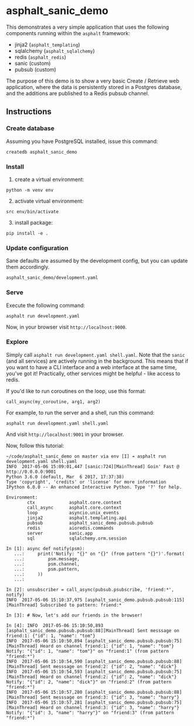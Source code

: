 # asphalt_sanic_demo
This demonstrates a very simple application that uses the following components
running within the `asphalt` framework:
* jinja2 (`asphalt_templating`)
* sqlalchemy (`asphalt_sqlalchemy`)
* redis (`asphalt_redis`)
* sanic (custom)
* pubsub (custom)

The purpose of this demo is to show a very basic Create / Retrieve web
application, where the data is persistently stored in a Postgres database,
and the additions are published to a Redis pubsub channel.

## Instructions

### Create database
Assuming you have PostgreSQL installed, issue this command:
```
createdb asphalt_sanic_demo
```


### Install
1. create a virtual environment:
```
python -m venv env
```

2. activate virtual environment:
```
src env/bin/activate
```

3. install package:
```
pip install -e .
```


### Update configuration
Sane defaults are assumed by the development config, but you can update them
accordingly.
```
asphalt_sanic_demo/development.yaml
```


### Serve
Execute the following command:
```
asphalt run development.yaml
```
Now, in your browser visit `http://localhost:9000`.


### Explore
Simply call `asphalt run development.yaml shell.yaml`. Note that the `sanic`
(and all services) are actively running in the background. This means that if
you want to have a CLI interface and a web interface at the same time, you've
got it! Practically, other services might be helpful - like access to redis.

If you'd like to run coroutines on the loop, use this format:
```
call_async(my_coroutine, arg1, arg2)
```

For example, to run the server and a shell, run this command:
```
asphalt run development.yaml shell.yaml
```
And visit `http://localhost:9001` in your browser.

Now, follow this tutorial:

```
~/code/asphalt_sanic_demo on master via env [I] ➔ asphalt run development.yaml shell.yaml
INFO  2017-05-06 15:09:01,447 [sanic:724][MainThread] Goin' Fast @ http://0.0.0.0:9001
Python 3.6.0 (default, Mar  6 2017, 17:37:38)
Type 'copyright', 'credits' or 'license' for more information
IPython 6.0.0 -- An enhanced Interactive Python. Type '?' for help.

Environment:
        ctx             asphalt.core.context
        call_async      asphalt.core.context
        loop            asyncio.unix_events
        jinja2          asphalt.templating.api
        pubsub          asphalt_sanic_demo.pubsub.pubsub
        redis           aioredis.commands
        server          sanic.app
        sql             sqlalchemy.orm.session

In [1]: async def notify(psm):
   ...:     print('Notify: "{}" on "{}" (from pattern "{}")'.format(
   ...:         psm.message,
   ...:         psm.channel,
   ...:         psm.pattern,
   ...:     ))
   ...:

In [2]: unsubscriber = call_async(pubsub.psubscribe, 'friend:*', notify)
INFO  2017-05-06 15:10:37,975 [asphalt_sanic_demo.pubsub.pubsub:115][MainThread] Subscribed to pattern: friend:*

In [3]: # Now, let's add our friends in the browser!

In [4]: INFO  2017-05-06 15:10:50,893 [asphalt_sanic_demo.pubsub.pubsub:88][MainThread] Sent messsage on friend:1: {"id": 1, "name": "tom"}
INFO  2017-05-06 15:10:50,894 [asphalt_sanic_demo.pubsub.pubsub:75][MainThread] Heard on channel friend:1: {"id": 1, "name": "tom"}
Notify: "{"id": 1, "name": "tom"}" on "friend:1" (from pattern "friend:*")
INFO  2017-05-06 15:10:54,590 [asphalt_sanic_demo.pubsub.pubsub:88][MainThread] Sent messsage on friend:2: {"id": 2, "name": "dick"}
INFO  2017-05-06 15:10:54,593 [asphalt_sanic_demo.pubsub.pubsub:75][MainThread] Heard on channel friend:2: {"id": 2, "name": "dick"}
Notify: "{"id": 2, "name": "dick"}" on "friend:2" (from pattern "friend:*")
INFO  2017-05-06 15:10:57,280 [asphalt_sanic_demo.pubsub.pubsub:88][MainThread] Sent messsage on friend:3: {"id": 3, "name": "harry"}
INFO  2017-05-06 15:10:57,281 [asphalt_sanic_demo.pubsub.pubsub:75][MainThread] Heard on channel friend:3: {"id": 3, "name": "harry"}
Notify: "{"id": 3, "name": "harry"}" on "friend:3" (from pattern "friend:*")
```
